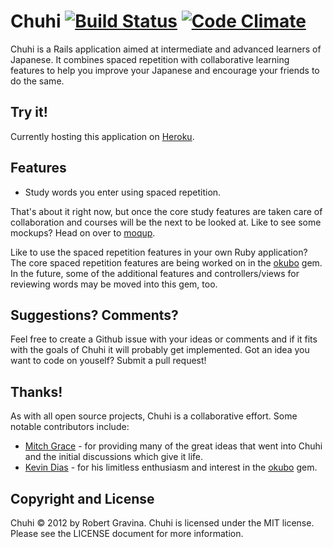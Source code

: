 Chuhi [![Build Status](https://travis-ci.org/rgravina/chuhi.png)](https://travis-ci.org/rgravina/chuhi) [![Code Climate](https://codeclimate.com/github/rgravina/chuhi.png)](https://codeclimate.com/github/rgravina/chuhi)
=====

Chuhi is a Rails application aimed at intermediate and advanced learners of Japanese.
It combines spaced repetition with collaborative learning features to help you improve your Japanese
and encourage your friends to do the same.

Try it!
----
Currently hosting this application on [Heroku](http://chuhi.herokuapp.com).

Features
----
* Study words you enter using spaced repetition.

That's about it right now, but once the core study features are taken care of collaboration and courses will be the next to
be looked at. Like to see some mockups? Head on over to [moqup](https://moqups.com/rgravina/ZwN9rqPX).

Like to use the spaced repetition features in your own Ruby application? The core spaced repetition features are being worked on in
the [okubo](https://github.com/rgravina/okubo) gem. In the future, some of the additional features and controllers/views for
reviewing words may be moved into this gem, too.

Suggestions? Comments?
----

Feel free to create a Github issue with your ideas or comments and if it fits with the goals of Chuhi it will
probably get implemented. Got an idea you want to code on youself? Submit a pull request!

Thanks!
----

As with all open source projects, Chuhi is a collaborative effort. Some notable contributors include:

* [Mitch Grace](https://twitter.com/Mitch_Grace) - for providing many of the great ideas that went into Chuhi and the initial discussions which give it life.
* [Kevin Dias](https://twitter.com/diasks2) - for his limitless enthusiasm and interest in the [okubo](https://github.com/rgravina/okubo) gem.

Copyright and License
---------------------
Chuhi © 2012 by Robert Gravina. Chuhi is licensed under the MIT license. Please see the LICENSE document for more information.
